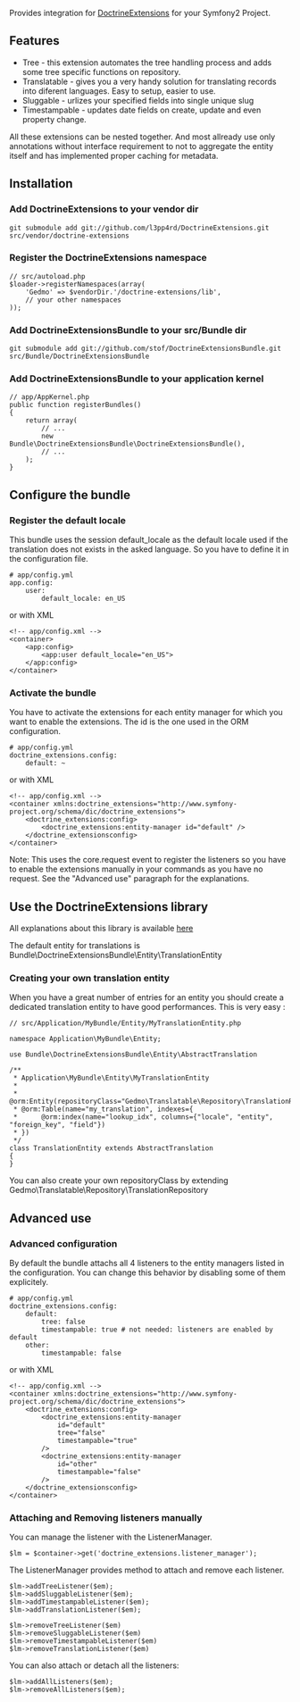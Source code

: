 Provides integration for [DoctrineExtensions](http://github.com/l3pp4rd/DoctrineExtensions) for your Symfony2 Project.

## Features

- Tree - this extension automates the tree handling process and adds some tree specific functions on repository.
- Translatable - gives you a very handy solution for translating records into diferent languages. Easy to setup, easier to use.
- Sluggable - urlizes your specified fields into single unique slug
- Timestampable - updates date fields on create, update and even property change.

All these extensions can be nested together. And most allready use only annotations without interface requirement
to not to aggregate the entity itself and has implemented proper caching for metadata.

## Installation

### Add DoctrineExtensions to your vendor dir

    git submodule add git://github.com/l3pp4rd/DoctrineExtensions.git src/vendor/doctrine-extensions

### Register the DoctrineExtensions namespace

    // src/autoload.php
    $loader->registerNamespaces(array(
        'Gedmo' => $vendorDir.'/doctrine-extensions/lib',
        // your other namespaces
    ));

### Add DoctrineExtensionsBundle to your src/Bundle dir

    git submodule add git://github.com/stof/DoctrineExtensionsBundle.git src/Bundle/DoctrineExtensionsBundle

### Add DoctrineExtensionsBundle to your application kernel

    // app/AppKernel.php
    public function registerBundles()
    {
        return array(
            // ...
            new Bundle\DoctrineExtensionsBundle\DoctrineExtensionsBundle(),
            // ...
        );
    }

## Configure the bundle

### Register the default locale

This bundle uses the session default_locale as the default locale used if the
translation does not exists in the asked language. So you have to define it in
the configuration file.

    # app/config.yml
    app.config:
        user:
            default_locale: en_US

or with XML

    <!-- app/config.xml -->
    <container>
        <app:config>
            <app:user default_locale="en_US">
        </app:config>
    </container>

### Activate the bundle

You have to activate the extensions for each entity manager for which you want
to enable the extensions. The id is the one used in the ORM configuration.

    # app/config.yml
    doctrine_extensions.config:
        default: ~

or with XML

    <!-- app/config.xml -->
    <container xmlns:doctrine_extensions="http://www.symfony-project.org/schema/dic/doctrine_extensions">
        <doctrine_extensions:config>
            <doctrine_extensions:entity-manager id="default" />
        </doctrine_extensionsconfig>
    </container>

Note: This uses the core.request event to register the listeners so you have to
enable the extensions manually in your commands as you have no request. See the
"Advanced use" paragraph for the explanations.

## Use the DoctrineExtensions library

All explanations about this library is available [here](http://gediminasm.org "Tutorials for extensions")

The default entity for translations is Bundle\DoctrineExtensionsBundle\Entity\TranslationEntity

### Creating your own translation entity

When you have a great number of entries for an entity you should create a
dedicated translation entity to have good performances. This is very easy :

    // src/Application/MyBundle/Entity/MyTranslationEntity.php

    namespace Application\MyBundle\Entity;

    use Bundle\DoctrineExtensionsBundle\Entity\AbstractTranslation

    /**
     * Application\MyBundle\Entity\MyTranslationEntity
     *
     * @orm:Entity(repositoryClass="Gedmo\Translatable\Repository\TranslationRepository")
     * @orm:Table(name="my_translation", indexes={
     *      @orm:index(name="lookup_idx", columns={"locale", "entity", "foreign_key", "field"})
     * })
     */
    class TranslationEntity extends AbstractTranslation
    {
    }

You can also create your own repositoryClass by extending
Gedmo\Translatable\Repository\TranslationRepository

## Advanced use

### Advanced configuration

By default the bundle attachs all 4 listeners to the entity managers listed in
the configuration. You can change this behavior by disabling some of them
explicitely.

    # app/config.yml
    doctrine_extensions.config:
        default:
            tree: false
            timestampable: true # not needed: listeners are enabled by default
        other:
            timestampable: false

or with XML

    <!-- app/config.xml -->
    <container xmlns:doctrine_extensions="http://www.symfony-project.org/schema/dic/doctrine_extensions">
        <doctrine_extensions:config>
            <doctrine_extensions:entity-manager
                id="default"
                tree="false"
                timestampable="true"
            />
            <doctrine_extensions:entity-manager
                id="other"
                timestampable="false"
            />
        </doctrine_extensionsconfig>
    </container>

### Attaching and Removing listeners manually

You can manage the listener with the ListenerManager.

    $lm = $container->get('doctrine_extensions.listener_manager');

The ListenerManager provides method to attach and remove each listener.

    $lm->addTreeListener($em);
    $lm->addSluggableListener($em);
    $lm->addTimestampableListener($em);
    $lm->addTranslationListener($em);

    $lm->removeTreeListener($em)
    $lm->removeSluggableListener($em)
    $lm->removeTimestampableListener($em)
    $lm->removeTranslationListener($em)

You can also attach or detach all the listeners:

    $lm->addAllListeners($em);
    $lm->removeAllListeners($em);
